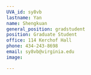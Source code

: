 ```yaml
---
UVA_id: sy8vb
lastname: Yan
name: Shengkuan
general_position: gradstudent
position: Graduate Student
office: 114 Kerchof Hall
phone: 434-243-8698
email: sy8vb@virginia.edu
image: 

---
```

